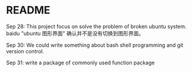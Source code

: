 # README

Sep 28: This project focus on solve the problem of broken ubuntu system.  
baidu "ubuntu 图形界面" 确认并不是没有切换到图形界面。 

Sep 30: We could write something about bash shell programming and git version control.

Sep 31:  write a package of commonly used function package
